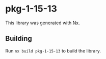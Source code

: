 # pkg-1-15-13

This library was generated with [Nx](https://nx.dev).

## Building

Run `nx build pkg-1-15-13` to build the library.

